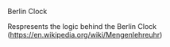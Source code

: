 Berlin Clock

Respresents the logic behind the Berlin Clock (https://en.wikipedia.org/wiki/Mengenlehreuhr)